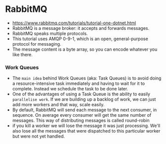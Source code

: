 
# RabbitMQ
- https://www.rabbitmq.com/tutorials/tutorial-one-dotnet.html
- RabbitMQ is a message broker: it accepts and forwards messages.
- RabbitMQ speaks multiple protocols. 
- This tutorial uses AMQP 0-9-1, which is an open, general-purpose protocol for messaging. 
- The message content is a byte array, so you can encode whatever you like there.
### Work Queues
- The ```main idea``` behind Work Queues (aka: Task Queues) is to avoid doing a resource-intensive task immediately and having to wait for it to complete. Instead we schedule the task to be done later.
- One of the advantages of using a Task Queue is the ability to easily ```parallelise work```. If we are building up a backlog of work, we can just add more workers and that way, scale easily.
- By default, RabbitMQ will send each message to the next consumer, in sequence. On average every consumer will get the same number of messages. This way of distributing messages is called round-robin
- if you kill a worker we will lose the message it was just processing. We'll also lose all the messages that were dispatched to this particular worker but were not yet handled.
